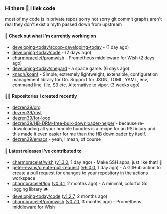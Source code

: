 ### Hi there 👋 i liek code
most of my code is in private repos sorry not sorry git commit graphs aren't real they don't exist a myth passed down from upstream

#### 👷 Check out what I'm currently working on

- [developing-today/scoop-developing-today](https://github.com/developing-today/scoop-developing-today) -  (1 day ago)
- [developing-today/code](https://github.com/developing-today/code) -  (2 days ago)
- [charmbracelet/promwish](https://github.com/charmbracelet/promwish) - Prometheus middleware for Wish (2 days ago)
- [developing-today/shepard](https://github.com/developing-today/shepard) - a space game. (6 days ago)
- [knadh/koanf](https://github.com/knadh/koanf) - Simple, extremely lightweight, extensible, configuration management library for Go. Support for JSON, TOML, YAML, env, command line, file, S3 etc. Alternative to viper. (3 weeks ago)

#### 👨‍💻 Repositories I created recently

- [dezren39/org](https://github.com/dezren39/org)
- [dezren39/rust](https://github.com/dezren39/rust)
- [dezren39/for-loop](https://github.com/dezren39/for-loop)
- [dezren39/HB-DRM-free-bulk-downloader-helper](https://github.com/dezren39/HB-DRM-free-bulk-downloader-helper) - because re-downloading all your humble bundles is a recipe for an RSI injury and this made it even easier for me than the HB downloader by itself.
- [dezren39/emacs](https://github.com/dezren39/emacs) - yeah, i mean, of course

#### 🚀 Latest releases I've contributed to

- [charmbracelet/wish](https://github.com/charmbracelet/wish) ([v1.3.0](https://github.com/charmbracelet/wish/releases/tag/v1.3.0), 1 day ago) - Make SSH apps, just like that! 💫
- [peter-evans/create-pull-request](https://github.com/peter-evans/create-pull-request) ([v6.0.0](https://github.com/peter-evans/create-pull-request/releases/tag/v6.0.0), 1 day ago) - A GitHub action to create a pull request for changes to your repository in the actions workspace
- [charmbracelet/log](https://github.com/charmbracelet/log) ([v0.3.1](https://github.com/charmbracelet/log/releases/tag/v0.3.1), 2 months ago) - A minimal, colorful Go logging library 🪵
- [developing-today/code](https://github.com/developing-today/code) ([v1.2.7](https://github.com/developing-today/code/releases/tag/v1.2.7), 2 months ago)
- [charmbracelet/promwish](https://github.com/charmbracelet/promwish) ([v0.7.0](https://github.com/charmbracelet/promwish/releases/tag/v0.7.0), 3 months ago) - Prometheus middleware for Wish
